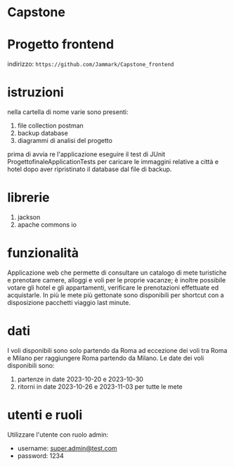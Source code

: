 # Capstone

# Progetto frontend

indirizzo: `https://github.com/Jammark/Capstone_frontend`

# istruzioni

nella cartella di nome varie sono presenti:
1. file collection postman
2. backup database
3. diagrammi di analisi del progetto

prima di avvia re l'applicazione eseguire il test di JUnit ProgettofinaleApplicationTests per caricare le immaggini relative a città e hotel dopo aver ripristinato il database dal file di backup.

# librerie

1. jackson
2. apache commons io

# funzionalità

Applicazione web che permette di consultare un catalogo di mete turistiche e prenotare camere, alloggi e voli per le proprie vacanze; è inoltre possibile votare gli hotel e gli appartamenti, verificare le prenotazioni effettuate ed acquistarle. In più le mete più gettonate sono disponibili per shortcut con a disposizione pacchetti viaggio last minute.

# dati

I voli disponibili sono solo partendo da Roma ad eccezione dei voli tra Roma e Milano per raggiungere Roma partendo da Milano.
Le date dei voli disponibili sono:
1. partenze in date 2023-10-20 e 2023-10-30
2. ritorni in date 2023-10-26 e 2023-11-03
per tutte le mete

# utenti e ruoli

Utilizzare l'utente con ruolo admin:
- username: super.admin@test.com
- password: 1234